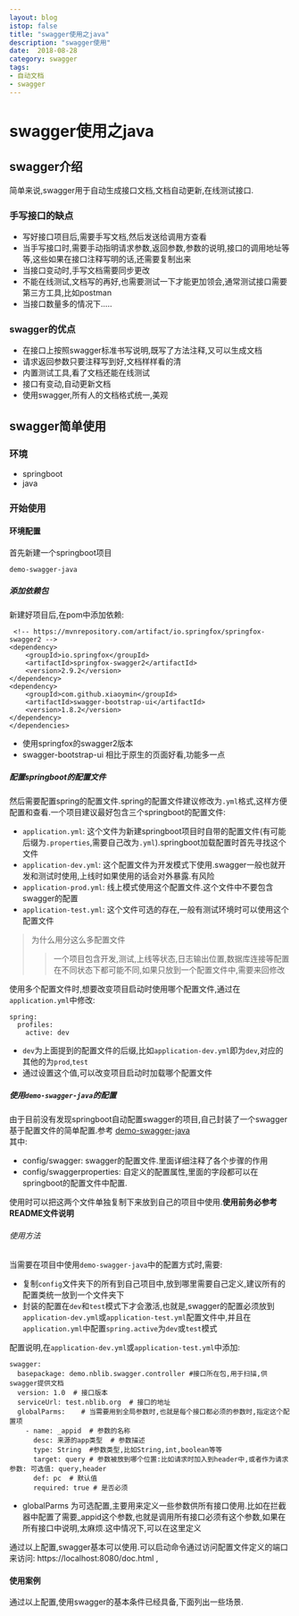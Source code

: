 ```yaml
---
layout: blog
istop: false
title: "swagger使用之java"
description: "swagger使用"
date:  2018-08-28
category: swagger
tags:
- 自动文档
- swagger
---
```


# swagger使用之java

## swagger介绍

简单来说,swagger用于自动生成接口文档,文档自动更新,在线测试接口.

### 手写接口的缺点
* 写好接口项目后,需要手写文档,然后发送给调用方查看
* 当手写接口时,需要手动指明请求参数,返回参数,参数的说明,接口的调用地址等等,这些如果在接口注释写明的话,还需要复制出来
* 当接口变动时,手写文档需要同步更改
* 不能在线测试,文档写的再好,也需要测试一下才能更加领会,通常测试接口需要第三方工具,比如postman
* 当接口数量多的情况下.....

### swagger的优点
* 在接口上按照swagger标准书写说明,既写了方法注释,又可以生成文档
* 请求返回参数只要注释写到好,文档样样看的清
* 内置测试工具,看了文档还能在线测试
* 接口有变动,自动更新文档
* 使用swagger,所有人的文档格式统一,美观

## swagger简单使用

### 环境
* springboot
* java

### 开始使用

#### 环境配置
首先新建一个springboot项目
```
demo-swagger-java
```

##### 添加依赖包

新建好项目后,在pom中添加依赖:
```
 <!-- https://mvnrepository.com/artifact/io.springfox/springfox-swagger2 -->
<dependency>
    <groupId>io.springfox</groupId>
    <artifactId>springfox-swagger2</artifactId>
    <version>2.9.2</version>
</dependency>
<dependency>
    <groupId>com.github.xiaoymin</groupId>
    <artifactId>swagger-bootstrap-ui</artifactId>
    <version>1.8.2</version>
</dependency>
</dependencies>
```
* 使用springfox的swagger2版本
* swagger-bootstrap-ui 相比于原生的页面好看,功能多一点

##### 配置springboot的配置文件

然后需要配置spring的配置文件.spring的配置文件建议修改为`.yml`格式,这样方便配置和查看.一个项目建议最好包含三个springboot的配置文件:
* `application.yml`: 这个文件为新建springboot项目时自带的配置文件(有可能后缀为`.properties`,需要自己改为`.yml`).springboot加载配置时首先寻找这个文件
* `application-dev.yml`: 这个配置文件为开发模式下使用.swagger一般也就开发和测试时使用,上线时如果使用的话会对外暴露.有风险
* `application-prod.yml`: 线上模式使用这个配置文件.这个文件中不要包含swagger的配置
* `application-test.yml`: 这个文件可选的存在,一般有测试环境时可以使用这个配置文件

> 为什么用分这么多配置文件
>> 一个项目包含开发,测试,上线等状态,日志输出位置,数据库连接等配置在不同状态下都可能不同,如果只放到一个配置文件中,需要来回修改

使用多个配置文件时,想要改变项目启动时使用哪个配置文件,通过在`application.yml`中修改:
```
spring:
  profiles:
    active: dev
```
* `dev`为上面提到的配置文件的后缀,比如`application-dev.yml`即为`dev`,对应的其他的为`prod`,`test`
* 通过设置这个值,可以改变项目启动时加载哪个配置文件

##### 使用`demo-swagger-java`的配置

由于目前没有发现springboot自动配置swagger的项目,自己封装了一个swagger基于配置文件的简单配置.参考 [demo-swagger-java](https://github.com/nblib/demo-swagger-java)  
其中:
* config/swagger: swagger的配置文件.里面详细注释了各个步骤的作用
* config/swaggerproperties: 自定义的配置属性,里面的字段都可以在springboot的配置文件中配置.

使用时可以把这两个文件单独复制下来放到自己的项目中使用.**使用前务必参考README文件说明**

###### 使用方法
当需要在项目中使用`demo-swagger-java`中的配置方式时,需要:
* 复制`config`文件夹下的所有到自己项目中,放到哪里需要自己定义,建议所有的配置类统一放到一个文件夹下
* 封装的配置在`dev`和`test`模式下才会激活,也就是,swagger的配置必须放到`application-dev.yml`或`application-test.yml`配置文件中,并且在`application.yml`中配置`spring.active`为`dev`或`test`模式

配置说明,在`application-dev.yml`或`application-test.yml`中添加:
```
swagger:
  basepackage: demo.nblib.swagger.controller #接口所在包,用于扫描,供swagger提供文档
  version: 1.0  # 接口版本
  serviceUrl: test.nblib.org  # 接口的地址
  globalParms:    # 当需要用到全局参数时,也就是每个接口都必须的参数时,指定这个配置项
    - name: _appid  # 参数的名称
      desc: 来源的app类型  # 参数描述
      type: String  #参数类型,比如String,int,boolean等等
      target: query # 参数被放到哪个位置:比如请求时加入到header中,或者作为请求参数: 可选值: query,header
      def: pc  # 默认值
      required: true # 是否必须
```
* globalParms 为可选配置,主要用来定义一些参数供所有接口使用.比如在拦截器中配置了需要_appid这个参数,也就是调用所有接口必须有这个参数,如果在所有接口中说明,太麻烦.这中情况下,可以在这里定义

通过以上配置,swagger基本可以使用.可以启动命令通过访问配置文件定义的端口来访问: https://localhost:8080/doc.html ,

#### 使用案例
通过以上配置,使用swagger的基本条件已经具备,下面列出一些场景.

##### 


